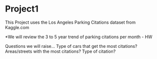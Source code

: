 # Project1
This Project uses the Los Angeles Parking Citations dataset from Kaggle.com

*We will review the 3 to 5 year trend of parking citations per month - HW


Questions we will raise...
Type of cars that get the most citations?
Areas/streets with the most citations?
Type of citation?